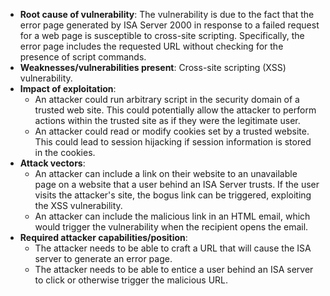 - **Root cause of vulnerability**: The vulnerability is due to the fact that the error page generated by ISA Server 2000 in response to a failed request for a web page is susceptible to cross-site scripting. Specifically, the error page includes the requested URL without checking for the presence of script commands.
- **Weaknesses/vulnerabilities present**: Cross-site scripting (XSS) vulnerability.
- **Impact of exploitation**:
    - An attacker could run arbitrary script in the security domain of a trusted web site. This could potentially allow the attacker to perform actions within the trusted site as if they were the legitimate user.
    - An attacker could read or modify cookies set by a trusted website. This could lead to session hijacking if session information is stored in the cookies.
- **Attack vectors**:
    - An attacker can include a link on their website to an unavailable page on a website that a user behind an ISA Server trusts. If the user visits the attacker's site, the bogus link can be triggered, exploiting the XSS vulnerability.
    - An attacker can include the malicious link in an HTML email, which would trigger the vulnerability when the recipient opens the email.
- **Required attacker capabilities/position**:
    - The attacker needs to be able to craft a URL that will cause the ISA server to generate an error page.
    - The attacker needs to be able to entice a user behind an ISA server to click or otherwise trigger the malicious URL.